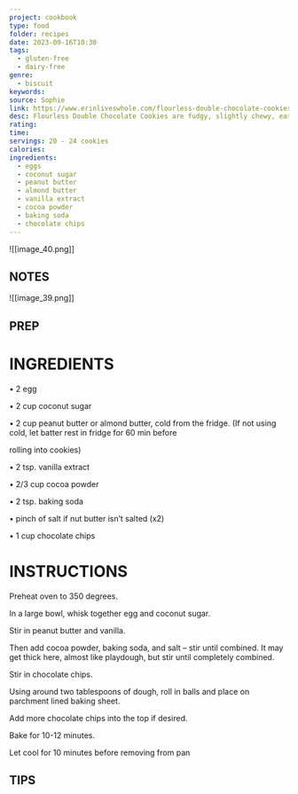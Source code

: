 ```yaml
---
project: cookbook
type: food
folder: recipes
date: 2023-09-16T10:30
tags:
  - gluten-free
  - dairy-free
genre:
  - biscuit
keywords: 
source: Sophie
link: https://www.erinliveswhole.com/flourless-double-chocolate-cookies/?utm_medium=social&utm_source=pinterest&utm_campaign=tailwind_tribes&utm_content=tribes&utm_term=498944132_17149222_177468
desc: Flourless Double Chocolate Cookies are fudgy, slightly chewy, easy to make, and filled with chocolate. In less than fifteen minutes, you’ll have a batch of healthy chocolate cookies!
rating: 
time: 
servings: 20 - 24 cookies
calories: 
ingredients:
  - eggs
  - coconut sugar
  - peanut butter
  - almond butter
  - vanilla extract
  - cocoa powder
  - baking soda
  - chocolate chips
---
```


![[image_40.png]]


## NOTES

![[image_39.png]]



## PREP


# INGREDIENTS

• 2 egg

• 2 cup coconut sugar 

• 2 cup peanut butter or almond butter, cold from the fridge. (If not using cold, let batter rest in fridge for 60 min before

rolling into cookies)

• 2 tsp. vanilla extract

• 2/3 cup cocoa powder

• 2 tsp. baking soda

• pinch of salt if nut butter isn’t salted (x2)

• 1 cup chocolate chips



# INSTRUCTIONS

Preheat oven to 350 degrees.

In a large bowl, whisk together egg and coconut sugar.

Stir in peanut butter and vanilla.

Then add cocoa powder, baking soda, and salt – stir until combined. It may get thick here, almost like playdough, but stir until completely combined.

Stir in chocolate chips.

Using around two tablespoons of dough, roll in balls and place on parchment lined baking sheet.

Add more chocolate chips into the top if desired.

Bake for 10-12 minutes.

Let cool for 10 minutes before removing from pan



## TIPS



